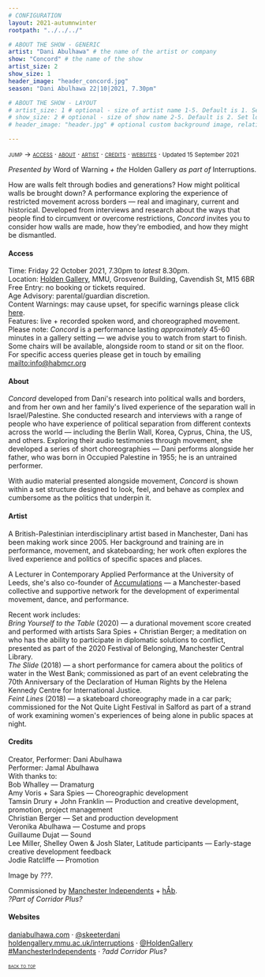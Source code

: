 ```yaml
---
# CONFIGURATION
layout: 2021-autumnwinter
rootpath: "../../../"

# ABOUT THE SHOW - GENERIC
artist: "Dani Abulhawa" # the name of the artist or company
show: "Concord" # the name of the show
artist_size: 2
show_size: 1
header_image: "header_concord.jpg"    
season: "Dani Abulhawa 22|10|2021, 7.30pm"

# ABOUT THE SHOW - LAYOUT
# artist_size: 1 # optional - size of artist name 1-5. Default is 1. Set longer names to lower values
# show_size: 2 # optional - size of show name 2-5. Default is 2. Set longer names to lower values
# header_image: "header.jpg" # optional custom background image, relative to current page

---
```

<span style='font-variant: small-caps'>jump → [access](/current/2021/abulhawa/#access) · [about](/current/2021/abulhawa/#about) · [artist](/current/2021/abulhawa/#artist) · [credits](/current/2021/abulhawa/#credits) · [websites](/current/2021/abulhawa/#websites)</span> · <small>Updated 15 September 2021</small>         
         
*Presented by* Word of Warning *+ the* Holden Gallery *as part of* Interruptions.        
         
How are walls felt through bodies and generations? How might political walls be brought down? A performance exploring the experience of restricted movement across borders — real and imaginary, current and historical. Developed from interviews and research about the ways that people find to circumvent or overcome restrictions, *Concord* invites you to consider how walls are made, how they're embodied, and how they might be dismantled.        
        
#### Access         
Time: Friday 22 October 2021, 7.30pm to *latest* 8.30pm.<br>Location: <a href="https://www.holdengallery.mmu.ac.uk/visiting" target="_blank">Holden Gallery</a>, MMU, Grosvenor Building, Cavendish St, M15 6BR<br>Free Entry: no booking or tickets required.<br>Age Advisory: parental/guardian discretion.<br>Content Warnings: may cause upset, for specific warnings please click [here](/warnings).<br>Features: live + recorded spoken word, and choreographed movement.<br>Please note: *Concord* is a performance lasting *approximately* 45-60 minutes in a gallery setting — we advise you to watch from start to finish. Some chairs will be available, alongside room to stand or sit on the floor.<br>For specific access queries please get in touch by emailing <mailto:info@habmcr.org>         
         
#### About         
*Concord* developed from Dani's research into political walls and borders, and from her own and her family's lived experience of the separation wall in Israel/Palestine. She conducted research and interviews with a range of people who have experience of political separation from different contexts across the world — including the Berlin Wall, Korea, Cyprus, China, the US, and others. Exploring their audio testimonies through movement, she developed a series of short choreographies — Dani performs alongside her father, who was born in Occupied Palestine in 1955; he is an untrained performer.         
         
With audio material presented alongside movement, *Concord* is shown within a set structure designed to look, feel, and behave as complex and cumbersome as the politics that underpin it.         
         
#### Artist          
A British-Palestinian interdisciplinary artist based in Manchester, Dani has been making work since 2005. Her background and training are in performance, movement, and skateboarding; her work often explores the lived experience and politics of specific spaces and places.        
        
A Lecturer in Contemporary Applied Performance at the University of Leeds, she's also co-founder of <a href="https://accumulationsproject.com" target="_blank">Accumulations</a> — a Manchester-based collective and supportive network for the development of experimental movement, dance, and performance.

Recent work includes:<br>*Bring Yourself to the Table* (2020) — a durational movement score created and performed with artists Sara Spies + Christian Berger; a meditation on who has the ability to participate in diplomatic solutions to conflict, presented as part of the 2020 Festival of Belonging, Manchester Central Library.<br>*The Slide* (2018) — a short performance for camera about the politics of water in the West Bank; commissioned as part of an event celebrating the 70th Anniversary of the Declaration of Human Rights by the Helena Kennedy Centre for International Justice.<br>*Feint Lines* (2018) — a skateboard choreography made in a car park; commissioned for the Not Quite Light Festival in Salford as part of a strand of work examining women's experiences of being alone in public spaces at night.        
        
#### Credits          
Creator, Performer: Dani Abulhawa<br>Performer: Jamal Abulhawa<br>With thanks to:<br>Bob Whalley — Dramaturg<br>Amy Voris + Sara Spies — Choreographic development<br>Tamsin Drury + John Franklin — Production and creative development, promotion, project management<br>Christian Berger — Set and production development<br>Veronika Abulhawa — Costume and props<br>Guillaume Dujat — Sound<br>Lee Miller, Shelley Owen & Josh Slater, Latitude participants — Early-stage creative development feedback<br>Jodie Ratcliffe — Promotion

Image by *???*.        
         
Commissioned by <a href="https://manchesterindependents.co.uk" target="_blank">Manchester Independents</a> + [hÅb](/hab).<br>*?Part of Corridor Plus?*        
        
#### Websites         
<a href="https://daniabulhawa.com" target="_blank">daniabulhawa.com</a> · <a href="https://twitter.com/skeeterdani" target="_blank">@skeeterdani</a><br><a href="https://holdengallery.mmu.ac.uk/interruptions" target="_blank">holdengallery.mmu.ac.uk/interruptions</a> · <a href="https://twitter.com/HoldenGallery" target="_blank">@HoldenGallery</a><br><a href="https://twitter.com/hashtag/ManchesterIndependents?f=live" target="_blank">#ManchesterIndependents</a> · *?add Corridor Plus?*        
        
<small><span style='font-variant: small-caps'>[back to top](/current/2021/abulhawa)</span></small>
